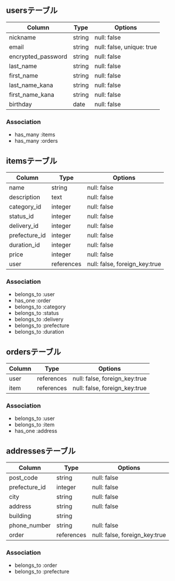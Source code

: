## usersテーブル

|Column            |Type  |Options                  |
|------------------|------|-------------------------|
|nickname          |string|null: false              |
|email             |string|null: false, unique: true|
|encrypted_password|string|null: false              |
|last_name         |string|null: false              |
|first_name        |string|null: false              |
|last_name_kana    |string|null: false              |
|first_name_kana   |string|null: false              |
|birthday          |date  |null: false              |

### Association
- has_many :items
- has_many :orders

## itemsテーブル

|Column            |Type      |Options                      |
|------------------|----------|-----------------------------|
|name              |string    |null: false                  |
|description       |text      |null: false                  |
|category_id       |integer   |null: false                  |
|status_id         |integer   |null: false                  |
|delivery_id       |integer   |null: false                  |
|prefecture_id     |integer   |null: false                  |
|duration_id       |integer   |null: false                  |
|price             |integer   |null: false                  |
|user              |references|null: false, foreign_key:true|

### Association
- belongs_to :user
- has_one :order
- belongs_to :category
- belongs_to :status
- belongs_to :delivery
- belongs_to :prefecture
- belongs_to :duration

## ordersテーブル

|Column            |Type      |Options                      |
|------------------|----------|-----------------------------|
|user              |references|null: false, foreign_key:true|
|item              |references|null: false, foreign_key:true|

### Association
- belongs_to :user
- belongs_to :item
- has_one :address

## addressesテーブル

|Column            |Type      |Options                      |
|------------------|----------|-----------------------------|
|post_code         |string    |null: false                  |
|prefecture_id     |integer   |null: false                  |
|city              |string    |null: false                  |
|address           |string    |null: false                  |
|building          |string    |                             |
|phone_number      |string    |null: false                  |
|order             |references|null: false, foreign_key:true|

### Association
- belongs_to :order
- belongs_to :prefecture
